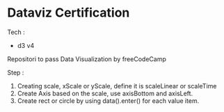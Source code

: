 # Dataviz Certification

Tech :

- d3 v4

Repositori to pass Data Visualization by freeCodeCamp

Step :

1. Creating scale, xScale or yScale, define it is scaleLinear or scaleTime
2. Create Axis based on the scale, use axisBottom and axisLeft.
3. Create rect or circle by using data().enter() for each value item.
